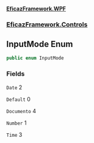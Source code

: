 #### [EficazFramework.WPF](EficazFrameworkWPF.md 'EficazFramework WPF')
### [EficazFramework.Controls](EficazFrameworkWPF.md#EficazFramework.Controls 'EficazFramework.Controls')

## InputMode Enum

```csharp
public enum InputMode
```
### Fields

<a name='EficazFramework.Controls.InputMode.Date'></a>

`Date` 2

<a name='EficazFramework.Controls.InputMode.Default'></a>

`Default` 0

<a name='EficazFramework.Controls.InputMode.Documento'></a>

`Documento` 4

<a name='EficazFramework.Controls.InputMode.Number'></a>

`Number` 1

<a name='EficazFramework.Controls.InputMode.Time'></a>

`Time` 3